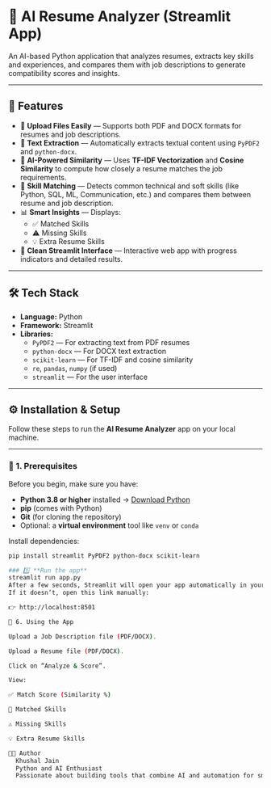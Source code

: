 # 🧠 AI Resume Analyzer (Streamlit App)

An AI-based Python application that analyzes resumes, extracts key skills and experiences, and compares them with job descriptions to generate compatibility scores and insights.

---

## 🚀 Features

- 📄 **Upload Files Easily** — Supports both PDF and DOCX formats for resumes and job descriptions.  
- 🧩 **Text Extraction** — Automatically extracts textual content using `PyPDF2` and `python-docx`.  
- 🤖 **AI-Powered Similarity** — Uses **TF-IDF Vectorization** and **Cosine Similarity** to compute how closely a resume matches the job requirements.  
- 🧠 **Skill Matching** — Detects common technical and soft skills (like Python, SQL, ML, Communication, etc.) and compares them between resume and job description.  
- 📊 **Smart Insights** — Displays:
  - ✅ Matched Skills  
  - ⚠️ Missing Skills  
  - 💡 Extra Resume Skills  
- 🧾 **Clean Streamlit Interface** — Interactive web app with progress indicators and detailed results.

---

## 🛠️ Tech Stack

- **Language:** Python  
- **Framework:** Streamlit  
- **Libraries:**
  - `PyPDF2` — For extracting text from PDF resumes  
  - `python-docx` — For DOCX text extraction  
  - `scikit-learn` — For TF-IDF and cosine similarity  
  - `re`, `pandas`, `numpy` (if used)  
  - `streamlit` — For the user interface  

---

## ⚙️ Installation & Setup

Follow these steps to run the **AI Resume Analyzer** app on your local machine.

---

### 🧩 1. Prerequisites

Before you begin, make sure you have:

- **Python 3.8 or higher** installed → [Download Python](https://www.python.org/downloads/)  
- **pip** (comes with Python)  
- **Git** (for cloning the repository)  
- Optional: a **virtual environment** tool like `venv` or `conda`

Install dependencies:
```bash
pip install streamlit PyPDF2 python-docx scikit-learn

### 1️⃣ **Run the app**
streamlit run app.py
After a few seconds, Streamlit will open your app automatically in your browser.
If it doesn’t, open this link manually:

👉 http://localhost:8501

🧠 6. Using the App

Upload a Job Description file (PDF/DOCX).

Upload a Resume file (PDF/DOCX).

Click on “Analyze & Score”.

View:

✅ Match Score (Similarity %)

🧩 Matched Skills

⚠️ Missing Skills

💡 Extra Resume Skills

👨‍💻 Author
  Khushal Jain
  Python and AI Enthusiast
  Passionate about building tools that combine AI and automation for smarter solutions to manual work
